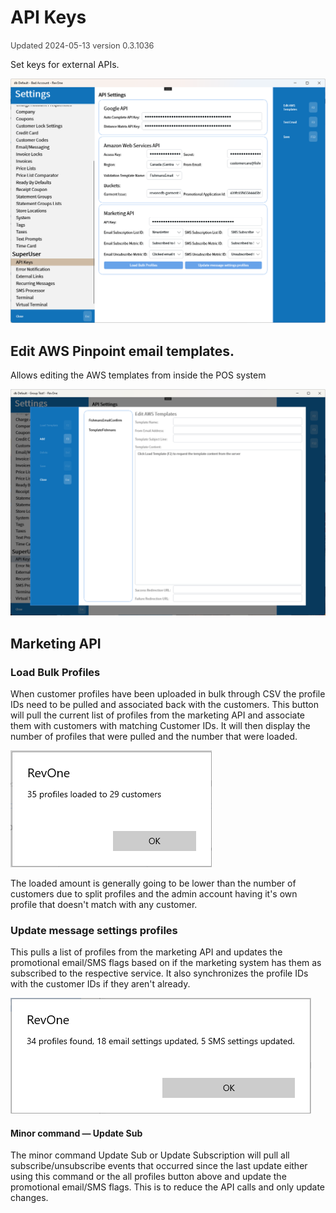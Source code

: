 # API Keys
<span style="font-size:.8rem;opacity:.8">Updated 2024-05-13 version 0.3.1036</span>


Set keys for external APIs.

![API Keys](../../../.attachments/Documentation/ApiSettings.png "API Keys")

## Edit AWS Pinpoint email templates.

Allows editing the AWS templates from inside the POS system

![Edit AWS Templates](../../../.attachments/Documentation/ApiSettings-EditAwsTemplates.png "Edit AWS Templates")

## Marketing API

### Load Bulk Profiles

When customer profiles have been uploaded in bulk through CSV the profile IDs need to be pulled and associated back with the customers. This button will pull the current list of profiles from the marketing API and associate them with customers with matching Customer IDs. It will then display the number of profiles that were pulled and the number that were loaded.


![Load Bulk Profiles — Result](../../../.attachments/Documentation/ApiSettings-LoadKlaviyoProfiles.png "Load Bulk Profiles — Result")



The loaded amount is generally going to be lower than the number of customers due to split profiles and the admin account having it's own profile that doesn't match with any customer.

### Update message settings profiles

This pulls a list of profiles from the marketing API and updates the promotional email/SMS flags based on if the marketing system has them as subscribed to the respective service. It also synchronizes the profile IDs with the customer IDs if they aren't already.

![Update profiles](../../../.attachments/Documentation/ApiSettings-UpdateMessageSettings.png "Update profiles")

#### Minor command — Update Sub

 The minor command Update Sub or Update Subscription will pull all subscribe/unsubscribe events that occurred since the last update either using this command or the all profiles button above and update the promotional email/SMS flags. This is to reduce the API calls and only update changes.